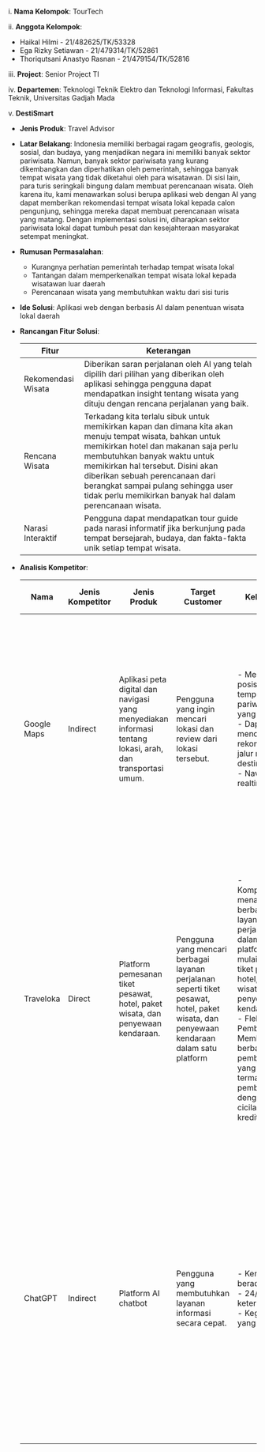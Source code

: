 i. **Nama Kelompok**: TourTech

ii. **Anggota Kelompok**:
   - Haikal Hilmi - 21/482625/TK/53328
   - Ega Rizky Setiawan - 21/479314/TK/52861
   - Thoriqutsani Anastyo Rasnan - 21/479154/TK/52816

iii. **Project**: Senior Project TI

iv. **Departemen**: Teknologi Teknik Elektro dan Teknologi Informasi, Fakultas Teknik, Universitas Gadjah Mada

v. **DestiSmart**
   - **Jenis Produk**: Travel Advisor
   - **Latar Belakang**:
     Indonesia memiliki berbagai ragam geografis, geologis, sosial, dan budaya, yang menjadikan negara ini memiliki banyak sektor pariwisata. Namun, banyak sektor pariwisata yang kurang dikembangkan dan diperhatikan oleh pemerintah, sehingga banyak tempat wisata yang tidak diketahui oleh para wisatawan. Di sisi lain, para turis seringkali bingung dalam membuat perencanaan wisata. Oleh karena itu, kami menawarkan solusi berupa aplikasi web dengan AI yang dapat memberikan rekomendasi tempat wisata lokal kepada calon pengunjung, sehingga mereka dapat membuat perencanaan wisata yang matang. Dengan implementasi solusi ini, diharapkan sektor pariwisata lokal dapat tumbuh pesat dan kesejahteraan masyarakat setempat meningkat.
   - **Rumusan Permasalahan**:
     - Kurangnya perhatian pemerintah terhadap tempat wisata lokal
     - Tantangan dalam memperkenalkan tempat wisata lokal kepada wisatawan luar daerah
     - Perencanaan wisata yang membutuhkan waktu dari sisi turis
   - **Ide Solusi**: Aplikasi web dengan berbasis AI dalam penentuan wisata lokal daerah
   - **Rancangan Fitur Solusi**:
   
     | Fitur                 | Keterangan |
     |---------------------  |------------|
     | Rekomendasi Wisata    | Diberikan saran perjalanan oleh AI yang telah dipilih dari pilihan yang diberikan oleh aplikasi sehingga pengguna dapat mendapatkan insight tentang wisata yang dituju dengan rencana perjalanan yang baik.   |
     | Rencana Wisata        | Terkadang kita terlalu sibuk untuk memikirkan kapan dan dimana kita akan menuju tempat wisata, bahkan untuk memikirkan hotel dan makanan saja perlu membutuhkan banyak waktu untuk memikirkan hal tersebut. Disini akan diberikan sebuah perencanaan dari berangkat sampai pulang sehingga user tidak perlu memikirkan banyak hal dalam perencanaan wisata.   |
     | Narasi Interaktif     | Pengguna dapat mendapatkan tour guide pada narasi informatif jika berkunjung pada tempat bersejarah, budaya, dan fakta-fakta unik setiap tempat wisata.   |
   
   - **Analisis Kompetitor**:
   
     | Nama        | Jenis Kompetitor | Jenis Produk | Target Customer | Kelebihan | Kekurangan | Key Competitive Advantage & Unique Value |
     |-------------|-------------------|--------------|-----------------|-----------|------------|-----------------------------------------|
     | Google Maps | Indirect          | Aplikasi peta digital dan navigasi yang menyediakan informasi tentang lokasi, arah, dan transportasi umum. | Pengguna yang ingin mencari lokasi dan review dari lokasi tersebut. | - Memetakan posisi dari tempat pariwisata yang dituju<br/>- Dapat mencarikan rekomendasi jalur menuju destinasi<br/>- Navigasi realtime | - Review pelanggan yang kurang objektif terhadap tempat yang tidak mereka sukai<br/>- Petunjuk arah yang sering salah apabila berada di tempat yang jauh dari perkotaan<br/>- Kurangnya saran akan tempat pariwisata sesuai keinginan pengguna | Google Maps menonjol dalam penyediaan informasi lalu lintas secara real-time dan kemudahan akses karena dapat diakses dari berbagai platform yang berbeda.   |
     | Traveloka | Direct          | Platform pemesanan tiket pesawat, hotel, paket wisata, dan penyewaan kendaraan. | Pengguna yang mencari berbagai layanan perjalanan seperti tiket pesawat, hotel, paket wisata, dan penyewaan kendaraan dalam satu platform | -  Komprehensif: menawarkan berbagai layanan perjalanan dalam satu platform, mulai dari tiket pesawat, hotel, paket wisata, hingga penyewaan kendaraan.<br/>- Fleksibilitas Pembayaran: Memberikan berbagai opsi pembayaran yang fleksibel, termasuk pembayaran dengan cicilan kartu kredit. | - Kompetisi Harga: Kadang-kadang harga di Traveloka dapat lebih tinggi dibandingkan dengan pesaing, terutama saat tidak ada promosi atau diskon<br/>- Keterbatasan Pilihan: Meskipun komprehensif, Traveloka mungkin tidak selalu memiliki pilihan terbaik untuk setiap tujuan atau layanan tertentu. | Traveloka menonjol dalam menyediakan platform yang menyatukan berbagai layanan perjalanan, memberikan pengguna akses mudah dan praktis untuk memesan segala kebutuhan perjalanan mereka dalam satu tempat. Dengan fokus pada promosi dan diskon, serta opsi pembayaran yang fleksibel, Traveloka berupaya untuk memberikan nilai tambah kepada pengguna dalam hal kenyamanan dan potensi penghematan dalam perjalanan mereka. |
     | ChatGPT | Indirect          | Platform AI chatbot | Pengguna yang membutuhkan layanan informasi secara cepat. | - Kemampuan beradaptasi<br/>- 24/7 ketersediaan <br/>- Kegunaan yang beragam | - Data tempat pariwisata kurang lengkap<br/>- Keterbatasan interaksi kepada pengguna selain teks dan tidak cocok untuk pariwisata | ChatGPT menonjol dalam memberikan solusi dan informasi yang relevan dan cepat melalui interaksi berbasis teks. Keunggulan utamanya adalah kemampuan beradaptasi dan ketersediaan 24/7, serta kemampuan untuk digunakan dalam berbagai konteks. Namun, seperti yang disebutkan sebelumnya, ChatGPT juga memiliki keterbatasan dalam interaksi dan pengetahuan yang perlu dipertimbangkan.   |
